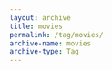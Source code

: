 ```yaml
---
layout: archive
title: movies
permalink: /tag/movies/
archive-name: movies
archive-type: Tag
---
```

